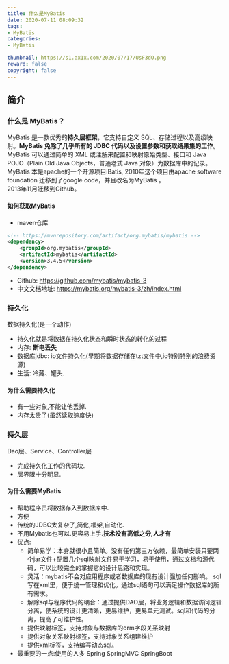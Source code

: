 ```yaml
---
title: 什么是MyBatis
date: 2020-07-11 08:09:32
tags:
- MyBatis
categories:
- MyBatis

thumbnail: https://s1.ax1x.com/2020/07/17/UsF3dO.png
reward: false
copyright: false
---
```


## 简介
### 什么是 MyBatis？
MyBatis 是一款优秀的**持久层框架**，它支持自定义 SQL、存储过程以及高级映射。**MyBatis 免除了几乎所有的 JDBC 代码以及设置参数和获取结果集的工作**。MyBatis 可以通过简单的 XML 或注解来配置和映射原始类型、接口和 Java POJO（Plain Old Java Objects，普通老式 Java 对象）为数据库中的记录。  
MyBatis 本是apache的一个开源项目iBatis, 2010年这个项目由apache software foundation 迁移到了google code，并且改名为MyBatis 。   
2013年11月迁移到Github。

#### 如何获取MyBatis
- maven仓库   
```xml
<!-- https://mvnrepository.com/artifact/org.mybatis/mybatis -->
<dependency>
    <groupId>org.mybatis</groupId>
    <artifactId>mybatis</artifactId>
    <version>3.4.5</version>
</dependency>
```
- Github: https://github.com/mybatis/mybatis-3
- 中文文档地址: https://mybatis.org/mybatis-3/zh/index.html   

### 持久化
数据持久化(是一个动作)
- 持久化就是将数据在持久化状态和瞬时状态的转化的过程
- 内存: **断电丢失**
- 数据库jdbc: io文件持久化(早期将数据存储在tzt文件中,io特别特别的浪费资源)
- 生活: 冷藏、罐头.

#### 为什么需要持久化
- 有一些对象,不能让他丢掉.
- 内存太贵了(虽然读取速度快)

### 持久层
Dao层、Service、Controller层
- 完成持久化工作的代码块.
- 层界限十分明显.
#### 为什么需要MyBatis
- 帮助程序员将数据存入到数据库中.
- 方便
- 传统的JDBC太复杂了,简化,框架,自动化.
- 不用Mybatis也可以.更容易上手.**技术没有高低之分,人才有**
- 优点: 
    - 简单易学：本身就很小且简单。没有任何第三方依赖，最简单安装只要两个jar文件+配置几个sql映射文件易于学习，易于使用，通过文档和源代码，可以比较完全的掌握它的设计思路和实现。
    - 灵活：mybatis不会对应用程序或者数据库的现有设计强加任何影响。 sql写在xml里，便于统一管理和优化。通过sql语句可以满足操作数据库的所有需求。
    - 解除sql与程序代码的耦合：通过提供DAO层，将业务逻辑和数据访问逻辑分离，使系统的设计更清晰，更易维护，更易单元测试。sql和代码的分离，提高了可维护性。
    - 提供映射标签，支持对象与数据库的orm字段关系映射
    - 提供对象关系映射标签，支持对象关系组建维护
    - 提供xml标签，支持编写动态sql。
- 最重要的一点:使用的人多 Spring SpringMVC SpringBoot
